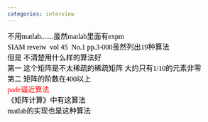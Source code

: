 ```yaml
---
categories: interview
---
```

<font face="Times New Roman" color="#000000" size="3">不用matlab.......虽然matlab里面有expm<br />
SIAM reveiw&nbsp; vol 45&nbsp; No.1 pp.3-000虽然列出19种算法<br />
但是 不清楚用什么样的算法好<br />
第一 这个矩阵是不太稀疏的稀疏矩阵 大约只有1/10的元素非零<br />
第二 矩阵的阶数在400以上<br />
<span style="color: red">pade逼近算法</span><br />
《矩阵计算》中有这算法<br />
matlab的实现也是这种算法<br />
</font>
